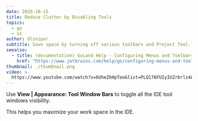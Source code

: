 ```yaml
---
date: 2020-10-15
title: Reduce Clutter by Disabling Tools
topics:
  - go
  - ui
author: dlsniper
subtitle: Save space by turning off various toolbars and Project Tool.
seealso:
  - title: (documentation) GoLand Help - Configuring Menus and Toolbars
    href: "https://www.jetbrains.com/help/go/configuring-menus-and-toolbars.html"
thumbnail: ./thumbnail.png
video: >-
  https://www.youtube.com/watch?v=6UheZkHpTeo&list=PLQ176FUIyIUZrbrlz4AY1V8VzBJKZyVlW&index=91
---
```


Use **View | Appearance: Tool Window Bars** to toggle all the IDE tool windows visibility.

This helps you maximize your work space in the IDE.
